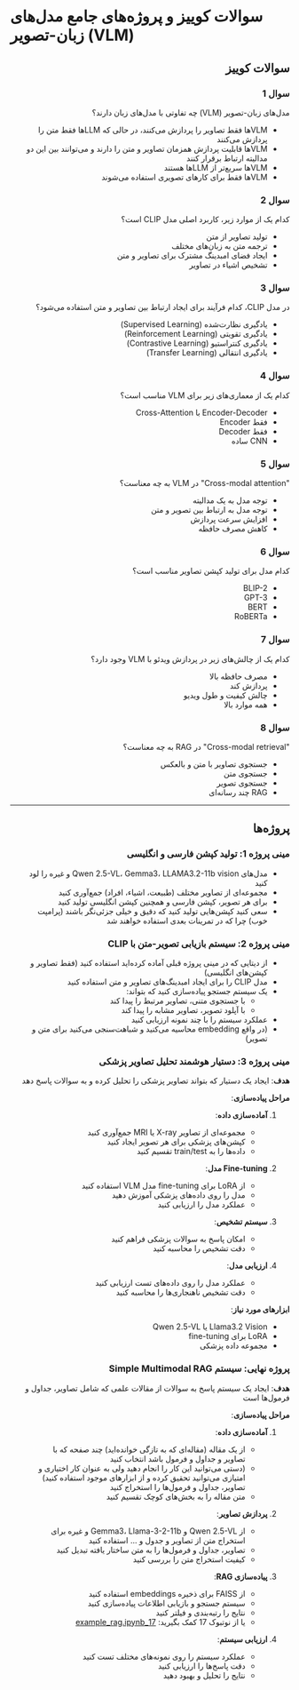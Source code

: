 
# سوالات کوییز و پروژه‌های جامع مدل‌های زبان-تصویر (VLM)

<div dir="rtl">

## سوالات کوییز

### سوال 1
مدل‌های زبان-تصویر (VLM) چه تفاوتی با مدل‌های زبان دارند؟

* VLMها فقط تصاویر را پردازش می‌کنند، در حالی که LLMها فقط متن را پردازش می‌کنند
* VLMها قابلیت پردازش همزمان تصاویر و متن را دارند و می‌توانند بین این دو مدالیته ارتباط برقرار کنند
* VLMها سریع‌تر از LLMها هستند
* VLMها فقط برای کارهای تصویری استفاده می‌شوند

### سوال 2
کدام یک از موارد زیر، کاربرد اصلی مدل CLIP است؟

* تولید تصاویر از متن
* ترجمه متن به زبان‌های مختلف
* ایجاد فضای امبدینگ مشترک برای تصاویر و متن
* تشخیص اشیاء در تصاویر

### سوال 3
در مدل CLIP، کدام فرآیند برای ایجاد ارتباط بین تصاویر و متن استفاده می‌شود؟

* یادگیری نظارت‌شده (Supervised Learning)
* یادگیری تقویتی (Reinforcement Learning)
* یادگیری کنتراستیو (Contrastive Learning)
* یادگیری انتقالی (Transfer Learning)

### سوال 4
کدام یک از معماری‌های زیر برای VLM مناسب است؟

* Encoder-Decoder با Cross-Attention
* فقط Encoder
* فقط Decoder
* CNN ساده

### سوال 5
"Cross-modal attention" در VLM به چه معناست؟

* توجه مدل به یک مدالیته
* توجه مدل به ارتباط بین تصویر و متن
* افزایش سرعت پردازش
* کاهش مصرف حافظه

### سوال 6
کدام مدل برای تولید کپشن تصاویر مناسب است؟

* BLIP-2
* GPT-3
* BERT
* RoBERTa

### سوال 7
کدام یک از چالش‌های زیر در پردازش ویدئو با VLM وجود دارد؟

* مصرف حافظه بالا
* پردازش کند
* چالش کیفیت و طول ویدیو
* همه موارد بالا

### سوال 8
"Cross-modal retrieval" در RAG به چه معناست؟

* جستجوی تصاویر با متن و بالعکس
* جستجوی متن
* جستجوی تصویر
* RAG چند رسانه‌ای


---

## پروژه‌ها

### مینی پروژه 1: تولید کپشن فارسی و انگلیسی

<div dir="rtl">

* مدل‌های Qwen 2.5-VL، Gemma3، LLAMA3.2-11b vision و غیره را لود کنید
* مجموعه‌ای از تصاویر مختلف (طبیعت، اشیاء، افراد) جمع‌آوری کنید
* برای هر تصویر، کپشن فارسی و همچنین کپشن انگلیسی تولید کنید
* سعی کنید کپشن‌هایی تولید کنید که دقیق و خیلی جزئی‌نگر باشند (پرامپت خوب) چرا که در تمرینات بعدی استفاده خواهند شد

</div>

### مینی پروژه 2: سیستم بازیابی تصویر-متن با CLIP

<div dir="rtl">

* از دیتایی که در مینی پروژه قبلی آماده کرده‌اید استفاده کنید (فقط تصاویر و کپشن‌های انگلیسی)
* مدل CLIP را برای ایجاد امبدینگ‌های تصاویر و متن استفاده کنید
* یک سیستم جستجو پیاده‌سازی کنید که بتواند:
  - با جستجوی متنی، تصاویر مرتبط را پیدا کند
  - با آپلود تصویر، تصاویر مشابه را پیدا کند
* عملکرد سیستم را با چند نمونه ارزیابی کنید
* (در واقع embedding محاسیه می‌کنید و شباهت‌سنجی می‌کنید برای متن و تصویر)

</div>

### مینی پروژه 3: دستیار هوشمند تحلیل تصاویر پزشکی

<div dir="rtl">

**هدف**: ایجاد یک دستیار که بتواند تصاویر پزشکی را تحلیل کرده و به سوالات پاسخ دهد

**مراحل پیاده‌سازی**:

1. **آماده‌سازی داده**:
   - مجموعه‌ای از تصاویر X-ray یا MRI جمع‌آوری کنید
   - کپشن‌های پزشکی برای هر تصویر ایجاد کنید
   - داده‌ها را به train/test تقسیم کنید

2. **Fine-tuning مدل**:
   - از LoRA برای fine-tuning مدل VLM استفاده کنید
   - مدل را روی داده‌های پزشکی آموزش دهید
   - عملکرد مدل را ارزیابی کنید

3. **سیستم تشخیص**:
   - امکان پاسخ به سوالات پزشکی فراهم کنید
   - دقت تشخیص را محاسبه کنید

4. **ارزیابی مدل**:
   - عملکرد مدل را روی داده‌های تست ارزیابی کنید
   - دقت تشخیص ناهنجاری‌ها را محاسبه کنید

**ابزارهای مورد نیاز**:
- Llama3.2 Vision یا Qwen 2.5-VL
- LoRA برای fine-tuning
- مجموعه داده پزشکی

</div>

### پروژه نهایی: سیستم Simple Multimodal RAG

<div dir="rtl">

**هدف**: ایجاد یک سیستم پاسخ به سوالات از مقالات علمی که شامل تصاویر، جداول و فرمول‌ها است

**مراحل پیاده‌سازی**:

1. **آماده‌سازی داده**:
   - از یک مقاله (مقاله‌ای که به تازگی خوانده‌اید) چند صفحه که با تصاویر و جداول و فرمول باشد انتخاب کنید
   - (دستی می‌توانید این کار را انجام دهید ولی به عنوان کار اختیاری و امتیازی می‌توانید تحقیق کرده و از ابزارهای موجود استفاده کنید) تصاویر، جداول و فرمول‌ها را استخراج کنید
   - متن مقاله را به بخش‌های کوچک تقسیم کنید

2. **پردازش تصاویر**:
   - از Qwen 2.5-VL و Gemma3، Llama-3-2-11b و غیره برای استخراج متن از تصاویر و جدول و ... استفاده کنید
   - تصاویر، جداول و فرمول‌ها را به متن ساختار یافته تبدیل کنید
   - کیفیت استخراج متن را بررسی کنید

3. **پیاده‌سازی RAG**:
   - از FAISS برای ذخیره embeddings استفاده کنید
   - سیستم جستجو و بازیابی اطلاعات پیاده‌سازی کنید
   - نتایج را رتبه‌بندی و فیلتر کنید
   - یا از نوتبوک 17 کمک بگیرید: [17_example_rag.ipynb](https://github.com/Alireza-Akhavan/LLM/blob/main/17_example_rag.ipynb)

4. **ارزیابی سیستم**:
   - عملکرد سیستم را روی نمونه‌های مختلف تست کنید
   - دقت پاسخ‌ها را ارزیابی کنید
   - نتایج را تحلیل و بهبود دهید

</div>

</div>

